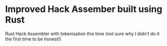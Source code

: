 # Improved Hack Assember built using Rust

Rust Hack Assembler with tokenisation this time (not sure why I didn't do it the first time to be honest!)
